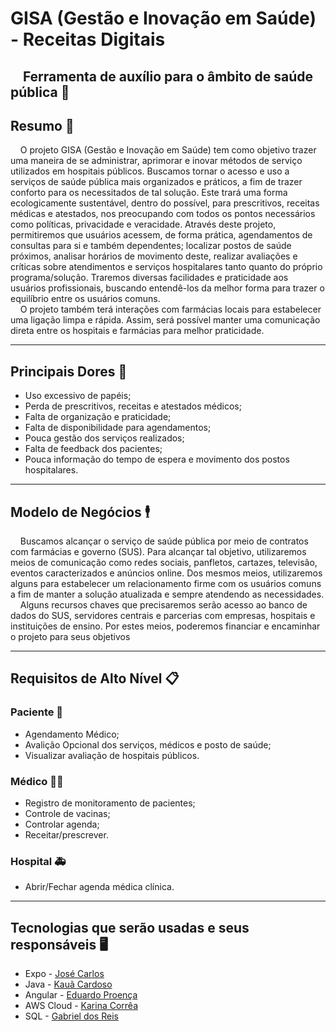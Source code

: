# GISA (Gestão e Inovação em Saúde) - Receitas Digitais
&nbsp;&nbsp;&nbsp;&nbsp;Ferramenta de auxílio para o âmbito de saúde pública 🏥  
---
## Resumo 📝
&nbsp;&nbsp;&nbsp;&nbsp;O projeto GISA (Gestão e Inovação em Saúde) tem como objetivo trazer uma maneira de se administrar, aprimorar e inovar métodos de serviço utilizados em hospitais públicos. Buscamos tornar o acesso e uso a serviços de saúde pública mais organizados e práticos, a fim de trazer conforto para os necessitados de tal solução. Este trará uma forma ecologicamente sustentável, dentro do possível, para prescritivos, receitas médicas e atestados, nos preocupando com todos os pontos necessários como políticas, privacidade e veracidade. Através deste projeto, permitiremos que usuários acessem, de forma prática, agendamentos de consultas para si e também dependentes; localizar postos de saúde próximos, analisar horários de movimento deste, realizar avaliações e críticas sobre atendimentos e serviços hospitalares tanto quanto do próprio programa/solução. Traremos diversas facilidades e praticidade aos usuários profissionais, buscando entendê-los da melhor forma para trazer o equilíbrio entre os usuários comuns.  
&nbsp;&nbsp;&nbsp;&nbsp;O projeto também terá interações com farmácias locais para estabelecer uma ligação limpa e rápida. Assim, será possível manter uma comunicação direta entre os hospitais e farmácias para melhor praticidade.

---
## Principais Dores 🚩
* Uso excessivo de papéis;
* Perda de prescritivos, receitas e atestados médicos;
* Falta de organização e praticidade;
* Falta de disponibilidade para agendamentos;
* Pouca gestão dos serviços realizados;
* Falta de feedback dos pacientes;
* Pouca informação do tempo de espera e movimento dos postos hospitalares.
---
## Modelo de Negócios 🕴️
&nbsp;&nbsp;&nbsp;&nbsp;Buscamos alcançar o serviço de saúde pública por meio de contratos com farmácias e governo (SUS).  Para alcançar tal objetivo, utilizaremos meios de comunicação como redes sociais, panfletos, cartazes, televisão, eventos caracterizados e anúncios online. Dos mesmos meios, utilizaremos alguns para estabelecer um relacionamento firme com os usuários comuns a fim de manter a solução atualizada e sempre atendendo as necessidades.   
&nbsp;&nbsp;&nbsp;&nbsp;Alguns recursos chaves que precisaremos serão acesso ao banco de dados do SUS, servidores centrais e parcerias com empresas, hospitais e instituições de ensino. Por estes meios, poderemos financiar e encaminhar o projeto para seus objetivos

---
## Requisitos de Alto Nível 📋 

### Paciente 👤  
* Agendamento Médico;
* Avalição Opcional dos serviços, médicos e posto de saúde;
* Visualizar avaliação de hospitais públicos.
### Médico 🧑‍⚕️
* Registro de monitoramento de pacientes;
* Controle de vacinas;
* Controlar agenda;
* Receitar/prescrever.
### Hospital 🚑
* Abrir/Fechar agenda médica clínica.
  
---
## Tecnologias que serão usadas e seus responsáveis 🖥️
* Expo - <a href="https://github.com/JoseCBJ">José Carlos</a>
* Java - <a href="https://github.com/kauanzin222">Kauã Cardoso</a>
* Angular - <a href="https://github.com/belenuslugh">Eduardo Proença</a>
* AWS Cloud - <a href="https://github.com/kacrr">Karina Corrêa</a>
* SQL - <a href="https://github.com/GabrielReis97">Gabriel dos Reis</a>
